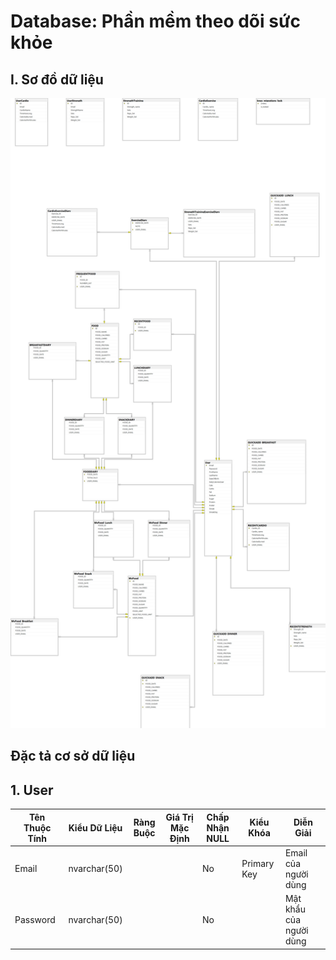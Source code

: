 # Database: Phần mềm theo dõi sức khỏe

## I. Sơ đồ dữ liệu
![Digram](./ImageForReport/Database%20Diagram%20KeepItFit.png)

## Đặc tả cơ sở dữ liệu
## 1. User
| Tên Thuộc Tính | Kiểu Dữ Liệu | Ràng Buộc | Giá Trị Mặc Định | Chấp Nhận NULL | Kiểu Khóa | Diễn Giải |
|----------------|--------------|-----------|------------------|----------------|-----------|-----------|
| Email          | nvarchar(50) |           |                  | No             | Primary Key | Email của người dùng |
| Password       | nvarchar(50) |           |                  | No             |           | Mật khẩu của người dùng |




